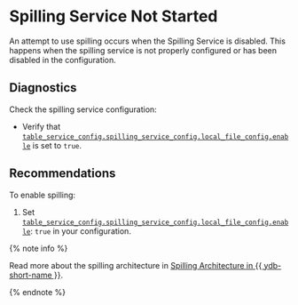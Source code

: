 # Spilling Service Not Started

An attempt to use spilling occurs when the Spilling Service is disabled. This happens when the spilling service is not properly configured or has been disabled in the configuration.

## Diagnostics

Check the spilling service configuration:

- Verify that [`table_service_config.spilling_service_config.local_file_config.enable`](../../reference/configuration/table_service_config.md#local-file-config-enable) is set to `true`.

## Recommendations

To enable spilling:

1. Set [`table_service_config.spilling_service_config.local_file_config.enable`](../../reference/configuration/table_service_config.md#local-file-config-enable): `true` in your configuration.

{% note info %}

Read more about the spilling architecture in [Spilling Architecture in {{ ydb-short-name }}](../../concepts/spilling.md#spilling-architecture-in-ydb).

{% endnote %}
